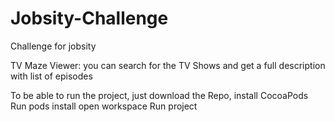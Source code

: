 # Jobsity-Challenge
Challenge for jobsity

TV Maze Viewer: you can search for the TV Shows and get a full description with list of episodes 

To be able to run the project, just download the Repo, install CocoaPods
Run pods install
open workspace 
Run project

